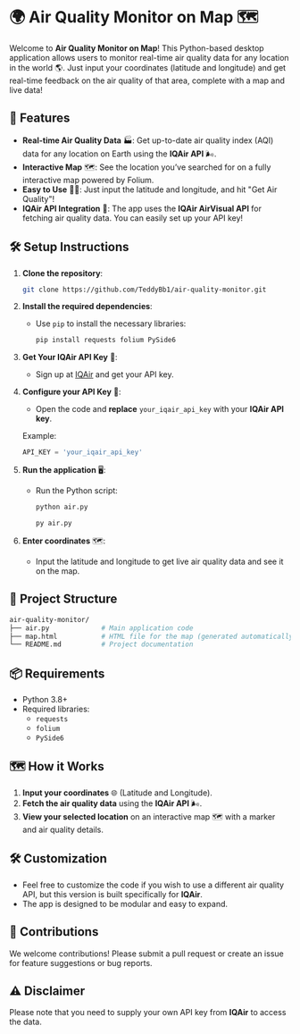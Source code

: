 # 🌍 Air Quality Monitor on Map 🗺️

Welcome to **Air Quality Monitor on Map**! This Python-based desktop application allows users to monitor real-time air quality data for any location in the world 🌎. Just input your coordinates (latitude and longitude) and get real-time feedback on the air quality of that area, complete with a map and live data!

## 🚀 Features

- **Real-time Air Quality Data** 🏭: Get up-to-date air quality index (AQI) data for any location on Earth using the **IQAir API** 🌬️.
- **Interactive Map** 🗺️: See the location you’ve searched for on a fully interactive map powered by Folium.
- **Easy to Use** 👨‍💻: Just input the latitude and longitude, and hit "Get Air Quality"!
- **IQAir API Integration** 🔗: The app uses the **IQAir AirVisual API** for fetching air quality data. You can easily set up your API key!

## 🛠️ Setup Instructions

1. **Clone the repository**:
   ```bash
   git clone https://github.com/TeddyBb1/air-quality-monitor.git
   ```

2. **Install the required dependencies**:
   - Use `pip` to install the necessary libraries:
     ```bash
     pip install requests folium PySide6
     ```

3. **Get Your IQAir API Key** 🔑:
   - Sign up at [IQAir](https://www.iqair.com/air-pollution-api) and get your API key.

4. **Configure your API Key** 🔧:
   - Open the code and **replace** `your_iqair_api_key` with your **IQAir API key**.

   Example:
   ```python
   API_KEY = 'your_iqair_api_key'
   ```

5. **Run the application** 🖥️:
   - Run the Python script:
     ```bash
     python air.py
     ```
     ```bash
     py air.py
     ```

6. **Enter coordinates** 🗺️:
   - Input the latitude and longitude to get live air quality data and see it on the map.

## 🧩 Project Structure

```bash
air-quality-monitor/
├── air.py             # Main application code
├── map.html           # HTML file for the map (generated automatically)
└── README.md          # Project documentation
```

## 📦 Requirements

- Python 3.8+
- Required libraries:
  - `requests`
  - `folium`
  - `PySide6`

## 🗺️ How it Works

1. **Input your coordinates** 🌐 (Latitude and Longitude).
2. **Fetch the air quality data** using the **IQAir API** 🌬️.
3. **View your selected location** on an interactive map 🗺️ with a marker and air quality details.

## 🛠️ Customization

- Feel free to customize the code if you wish to use a different air quality API, but this version is built specifically for **IQAir**.
- The app is designed to be modular and easy to expand.

## 🤝 Contributions

We welcome contributions! Please submit a pull request or create an issue for feature suggestions or bug reports.

## ⚠️ Disclaimer

Please note that you need to supply your own API key from **IQAir** to access the data.
